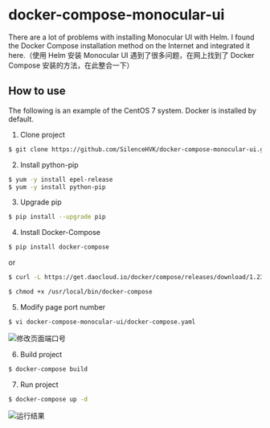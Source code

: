 # docker-compose-monocular-ui
There are a lot of problems with installing Monocular UI with Helm. I found the Docker Compose installation method on the Internet and integrated it here.（使用 Helm 安装 Monocular UI 遇到了很多问题，在网上找到了 Docker Compose 安装的方法，在此整合一下）


## How to use

The following is an example of the CentOS 7 system. Docker is installed by default.

1. Clone project

```bash
$ git clone https://github.com/SilenceHVK/docker-compose-monocular-ui.git
```

2. Install python-pip

```bash
$ yum -y install epel-release
$ yum -y install python-pip
```

3. Upgrade pip

```bash
$ pip install --upgrade pip
```

4. Install Docker-Compose

```bash
$ pip install docker-compose
```
or
```bash
$ curl -L https://get.daocloud.io/docker/compose/releases/download/1.23.1/docker-compose-`uname -s`-`uname -m` > /usr/local/bin/docker-compose

$ chmod +x /usr/local/bin/docker-compose
```

5. Modify page port number
```bash
$ vi docker-compose-monocular-ui/docker-compose.yaml 
```

![修改页面端口号](https://github.com/SilenceHVK/docker-compose-monocular-ui/raw/master/docs/port-number.png)


6. Build project

```bash
$ docker-compose build
```

7. Run project

```bash
$ docker-compose up -d
```


![运行结果](https://github.com/SilenceHVK/docker-compose-monocular-ui/raw/master/docs/MonocularScreenshot.gif)
